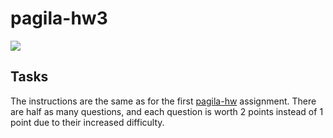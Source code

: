 # pagila-hw3
[![](https://github.com/brandontmitchell/pagila-hw3/workflows/tests/badge.svg)](https://github.com/brandontmitchell/pagila-hw3/actions?query=workflow%3Atests)

## Tasks

The instructions are the same as for the first [pagila-hw](https://github.com/mikeizbicki/pagila-hw) assignment.
There are half as many questions, and each question is worth 2 points instead of 1 point due to their increased difficulty.
